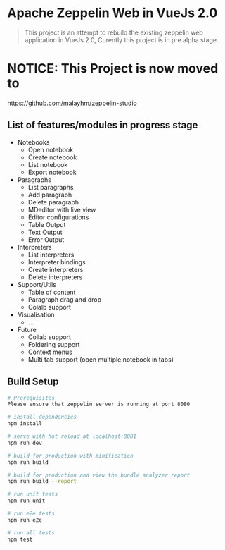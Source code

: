 # Apache Zeppelin Web in VueJs 2.0

> This project is an attempt to rebuild the existing zeppelin web application in VueJs 2.0, Curently this project is in pre alpha stage.

# NOTICE: This Project is now moved to
https://github.com/malayhm/zeppelin-studio

## List of features/modules in progress stage

- Notebooks
	- Open notebook
	- Create notebook
	- List notebook
	- Export notebook
- Paragraphs
	- List paragraphs
	- Add paragraph
	- Delete paragraph
	- MDeditor with live view
	- Editor configurations
	- Table Output
	- Text Output
	- Error Output
- Interpreters
	- List interpreters
	- Interpreter bindings
	- Create interpreters
	- Delete interpreters
- Support/Utils
	- Table of content
	- Paragraph drag and drop
	- Colalb support
- Visualisation
	- ...
- Future 
	- Collab support
	- Foldering support
	- Context menus
	- Multi tab support (open multiple notebook in tabs)

## Build Setup

``` bash
# Prerequisites
Please ensure that zeppelin server is running at port 8080

# install dependencies
npm install

# serve with hot reload at localhost:8081
npm run dev

# build for production with minification
npm run build

# build for production and view the bundle analyzer report
npm run build --report

# run unit tests
npm run unit

# run e2e tests
npm run e2e

# run all tests
npm test
```
